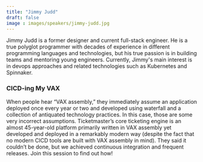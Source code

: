 ```yaml
---
title: "Jimmy Judd"
draft: false
image : images/speakers/jimmy-judd.jpg
---
```


Jimmy Judd is a former designer and current full-stack engineer. He is a true polyglot programmer with decades of experience in different programming languages and technologies, but his true passion is in building teams and mentoring young engineers. Currently, Jimmy's main interest is in devops approaches and related technologies such as Kubernetes and Spinnaker. 

###  CICD-ing My VAX 

When people hear “VAX assembly,” they immediately assume an application deployed once every year or two and developed using waterfall and a collection of antiquated technology practices. In this case, those are some very incorrect assumptions. Ticketmaster’s core ticketing engine is an almost 45-year-old platform primarily written in VAX assembly yet developed and deployed in a remarkably modern way (despite the fact that no modern CICD tools are built with VAX assembly in mind). They said it couldn’t be done, but we achieved continuous integration and frequent releases. Join this session to find out how!

